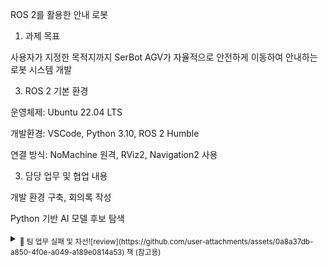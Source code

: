 ROS 2를 활용한 안내 로봇
1. 과제 목표
   
사용자가 지정한 목적지까지 SerBot AGV가 자율적으로 안전하게 이동하여 안내하는 로봇 시스템 개발

3. ROS 2 기본 환경

운영체제: Ubuntu 22.04 LTS

개발환경: VSCode, Python 3.10, ROS 2 Humble

연결 방식: NoMachine 원격, RViz2, Navigation2 사용

3. 담당 업무 및 협업 내용

개발 환경 구축, 회의록 작성

Python 기반 AI 모델 후보 탐색

<details> <summary><sub>📎 팀 업무 실패 및 차선![review](https://github.com/user-attachments/assets/0a8a37db-a850-4f0e-a049-a189e0814a53)
책 (참고용)</sub></summary>
SLAM 기반 맵 작성은 완료되었으나,
SerBot AGV 매뉴얼 내 LiDAR 구성 및 Navigation2 연동 실패

맵은 생성되었지만 실제 자율 이동 불가
![yert](https://github.com/user-attachments/assets/6bb0cebb-63d5-4b63-9523-ddce8ad1b6a5)

차선책으로 AI 대신 그리드 기반 안내 로봇 개발로 방향 전환

</details>



